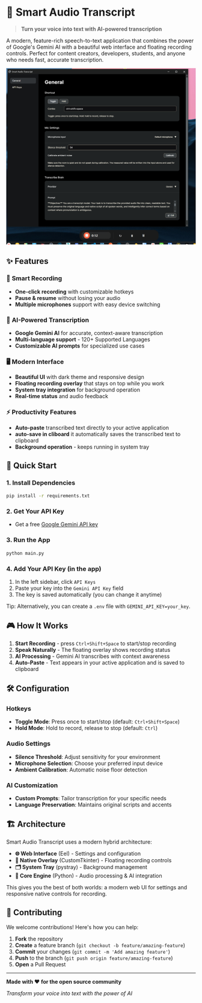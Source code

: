 # 🎤 Smart Audio Transcript

> **Turn your voice into text with AI-powered transcription**

A modern, feature-rich speech-to-text application that combines the power of Google's Gemini AI with a beautiful web interface and floating recording controls. Perfect for content creators, developers, students, and anyone who needs fast, accurate transcription.

![Screenshot of Smart Audio Transcript](SCREENSHOT_PLACEHOLDER.png)

## ✨ Features

### 🎯 **Smart Recording**
- **One-click recording** with customizable hotkeys
- **Pause & resume** without losing your audio
- **Multiple microphones** support with easy device switching

### 🤖 **AI-Powered Transcription**
- **Google Gemini AI** for accurate, context-aware transcription
- **Multi-language support** - 120+ Supported Languages
- **Customizable AI prompts** for specialized use cases

### 🖥️ **Modern Interface**
- **Beautiful UI** with dark theme and responsive design
- **Floating recording overlay** that stays on top while you work
- **System tray integration** for background operation
- **Real-time status** and audio feedback

### ⚡ **Productivity Features**
- **Auto-paste** transcribed text directly to your active application
- **auto-save in cliboard** it automatically saves the transcribed text to clipboard
- **Background operation** - keeps running in system tray

## 🚀 Quick Start

### 1. Install Dependencies
```bash
pip install -r requirements.txt
```

### 2. Get Your API Key
- Get a free [Google Gemini API key](https://makersuite.google.com/app/apikey)

### 3. Run the App
```bash
python main.py
```

### 4. Add Your API Key (in the app)
1) In the left sidebar, click `API Keys`  
2) Paste your key into the `Gemini API Key` field  
3) The key is saved automatically (you can change it anytime)

Tip: Alternatively, you can create a `.env` file with `GEMINI_API_KEY=your_key`.


## 🎮 How It Works

1. **Start Recording** - press `Ctrl+Shift+Space` to start/stop recording
2. **Speak Naturally** - The floating overlay shows recording status
3. **AI Processing** - Gemini AI transcribes with context awareness
4. **Auto-Paste** - Text appears in your active application and is saved to clipboard

## 🛠️ Configuration

### Hotkeys
- **Toggle Mode**: Press once to start/stop (default: `Ctrl+Shift+Space`)
- **Hold Mode**: Hold to record, release to stop (default: `Ctrl`)

### Audio Settings
- **Silence Threshold**: Adjust sensitivity for your environment
- **Microphone Selection**: Choose your preferred input device
- **Ambient Calibration**: Automatic noise floor detection

### AI Customization
- **Custom Prompts**: Tailor transcription for your specific needs
- **Language Preservation**: Maintains original scripts and accents



## 🏗️ Architecture

Smart Audio Transcript uses a modern hybrid architecture:

- **🌐 Web Interface** (Eel) - Settings and configuration
- **🎯 Native Overlay** (CustomTkinter) - Floating recording controls  
- **🗂️ System Tray** (pystray) - Background management
- **🎤 Core Engine** (Python) - Audio processing & AI integration

This gives you the best of both worlds: a modern web UI for settings and responsive native controls for recording.



## 🤝 Contributing

We welcome contributions! Here's how you can help:

1. **Fork** the repository
2. **Create** a feature branch (`git checkout -b feature/amazing-feature`)
3. **Commit** your changes (`git commit -m 'Add amazing feature'`)
4. **Push** to the branch (`git push origin feature/amazing-feature`)
5. **Open** a Pull Request

---

**Made with ❤️ for the open source community**

*Transform your voice into text with the power of AI*
